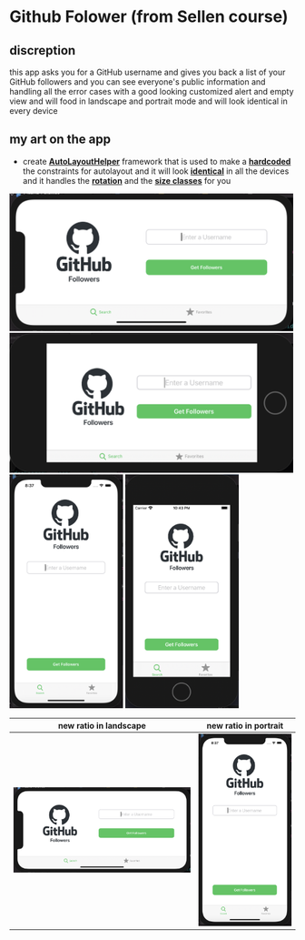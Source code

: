# Github Folower (from Sellen course)

## discreption

this app asks you for a GitHub username and gives you back a list of your GitHub followers and you can see everyone's public information and handling all the error cases with a good looking customized alert and empty view and will food in landscape and portrait mode and will look identical in every device

## my art on the app

* create <ins>**AutoLayoutHelper**</ins> framework that is used to make a <ins>**hardcoded**</ins> the constraints for autolayout and it will look <ins>**identical**</ins> in all the devices and it handles the <ins>**rotation**</ins> and the <ins>**size classes**</ins> for you  

<img src="screenShots/1a.png" width="500"/>
<img src="screenShots/1sa.png" width="500"/>
<img src="screenShots/1.png" width="200"/>
<img src="screenShots/1s.png" width="200"/>

new ratio in landscape                  |  new ratio in portrait
:------------------------------:|:---------------------------------:
<img src="screenShots/1a.png"/> | <img src="screenShots/1.png"/>
